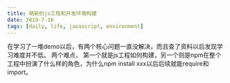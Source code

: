 ```yaml
---
title: 萌新的js工程和开发环境构建
date: 2019-7-16
tags: [daily, life, javascript, environment]
---
```

在学习了一堆demo以后，有两个核心问题一直没解决，而且查了资料以后发现学习难度并不低。
两个难点，
第一个就是js工程如何构建，另一个则是npm在整个工程中扮演了什么样的角色，为什么npm install xxx以后后续就能require和import。
